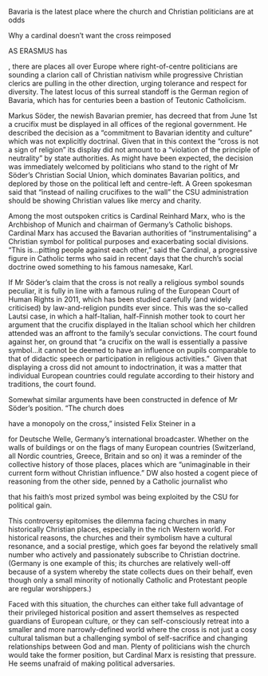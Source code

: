 Bavaria is the latest place where the church and Christian politicians are at odds 

Why a cardinal doesn’t want the cross reimposed

AS ERASMUS has 

, there are places all over Europe where right-of-centre politicians are sounding a clarion call of Christian nativism while progressive Christian clerics are pulling in the other direction, urging tolerance and respect for diversity. The latest locus of this surreal standoff is the German region of Bavaria, which has for centuries been a bastion of Teutonic Catholicism.

Markus Söder, the newish Bavarian premier, has decreed that from June 1st a crucifix must be displayed in all offices of the regional government. He described the decision as a “commitment to Bavarian identity and culture” which was not explicitly doctrinal. Given that in this context the “cross is not a sign of religion” its display did not amount to a “violation of the principle of neutrality” by state authorities. As might have been expected, the decision was immediately welcomed by politicians who stand to the right of Mr Söder’s Christian Social Union, which dominates Bavarian politics, and deplored by those on the political left and centre-left. A Green spokesman said that “instead of nailing crucifixes to the wall” the CSU administration should be showing Christian values like mercy and charity.

Among the most outspoken critics is Cardinal Reinhard Marx, who is the Archbishop of Munich and chairman of Germany’s Catholic bishops. Cardinal Marx has accused the Bavarian authorities of “instrumentalising” a Christian symbol for political purposes and exacerbating social divisions. “This is...pitting people against each other,” said the Cardinal, a progressive figure in Catholic terms who said in recent days that the church’s social doctrine owed something to his famous namesake, Karl. 

If Mr Söder’s claim that the cross is not really a religious symbol sounds peculiar, it is fully in line with a famous ruling of the European Court of Human Rights in 2011, which has been studied carefully (and widely criticised) by law-and-religion pundits ever since. This was the so-called Lautsi case, in which a half-Italian, half-Finnish mother took to court her argument that the crucifix displayed in the Italian school which her children attended was an affront to the family’s secular convictions. The court found against her, on ground that “a crucifix on the wall is essentially a passive symbol...it cannot be deemed to have an influence on pupils comparable to that of didactic speech or participation in religious activities.”  Given that displaying a cross did not amount to indoctrination, it was a matter that individual European countries could regulate according to their history and traditions, the court found.

Somewhat similar arguments have been constructed in defence of Mr Söder’s position. “The church does 

 have a monopoly on the cross,” insisted Felix Steiner in a 

 for Deutsche Welle, Germany’s international broadcaster. Whether on the walls of buildings or on the flags of many European countries (Switzerland, all Nordic countries, Greece, Britain and so on) it was a reminder of the collective history of those places, places which are “unimaginable in their current form without Christian influence.” DW also hosted a cogent piece of reasoning from the other side, penned by a Catholic journalist who 

 that his faith’s most prized symbol was being exploited by the CSU for political gain. 

This controversy epitomises the dilemma facing churches in many historically Christian places, especially in the rich Western world. For historical reasons, the churches and their symbolism have a cultural resonance, and a social prestige, which goes far beyond the relatively small number who actively and passionately subscribe to Christian doctrine. (Germany is one example of this; its churches are relatively well-off because of a system whereby the state collects dues on their behalf, even though only a small minority of notionally Catholic and Protestant people are regular worshippers.)

Faced with this situation, the churches can either take full advantage of their privileged historical position and assert themselves as respected guardians of European culture, or they can self-consciously retreat into a smaller and more narrowly-defined world where the cross is not just a cosy cultural talisman but a challenging symbol of self-sacrifice and changing relationships between God and man. Plenty of politicians wish the church would take the former position, but Cardinal Marx is resisting that pressure. He seems unafraid of making political adversaries. 